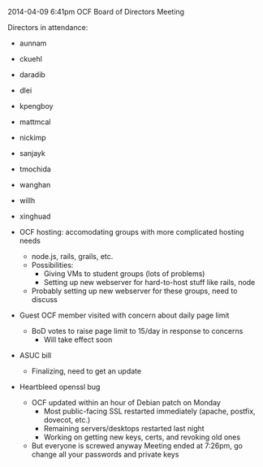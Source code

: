 2014-04-09 6:41pm
OCF Board of Directors Meeting

Directors in attendance:
- aunnam
- ckuehl
- daradib
- dlei
- kpengboy
- mattmcal
- nickimp
- sanjayk
- tmochida
- wanghan
- willh
- xinghuad

- OCF hosting: accomodating groups with more complicated hosting needs
  - node.js, rails, grails, etc.
  - Possibilities:
    - Giving VMs to student groups (lots of problems)
    - Setting up new webserver for hard-to-host stuff like rails, node
  - Probably setting up new webserver for these groups, need to discuss
- Guest OCF member visited with concern about daily page limit
  - BoD votes to raise page limit to 15/day in response to concerns
    - Will take effect soon
- ASUC bill
  - Finalizing, need to get an update
- Heartbleed openssl bug
  - OCF updated within an hour of Debian patch on Monday
    - Most public-facing SSL restarted immediately (apache, postfix,
      dovecot, etc.)
    - Remaining servers/desktops restarted last night
    - Working on getting new keys, certs, and revoking old ones
  - But everyone is screwed anyway
Meeting ended at 7:26pm, go change all your passwords and private keys
